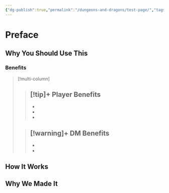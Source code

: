 ```yaml
---
{"dg-publish":true,"permalink":"/dungeons-and-dragons/test-page/","tags":["DnD5e"],"created":"2024-12-28T12:38:33.906-05:00","updated":"2024-12-28T12:38:55.315-05:00"}
---
```





# Preface
## Why You Should Use This


### Benefits


>[!multi-column]
>> [!tip]+ Player Benefits
>> - 
>> - 
>> - 
>> - 
> 
> > [!warning]+ DM Benefits
> > -
> > - 
> > - 


## How It Works



## Why We Made It

